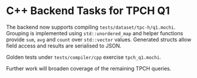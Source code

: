 # C++ Backend Tasks for TPCH Q1

The backend now supports compiling `tests/dataset/tpc-h/q1.mochi`. Grouping is
implemented using `std::unordered_map` and helper functions provide `sum`,
`avg` and `count` over `std::vector` values. Generated structs allow field
access and results are serialised to JSON.

Golden tests under `tests/compiler/cpp` exercise `tpch_q1.mochi`.

Further work will broaden coverage of the remaining TPCH queries.
